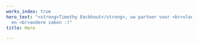 ```yaml
---
works_index: true
hero_text: "<strong>Timothy Eeckhout</strong>, uw partner voor <br>vloeren, <br>lorem
  en <br>andere zaken :)"
title: Hero

---
```

<Hero :text="$page.frontmatter.hero_text" />
<WorksList />